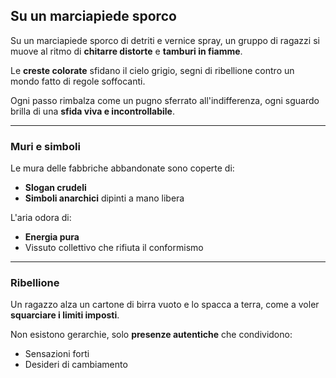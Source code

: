 ## Su un marciapiede sporco  

Su un marciapiede sporco di detriti e vernice spray, un gruppo di ragazzi si muove al ritmo di **chitarre distorte** e **tamburi in fiamme**.  

Le **creste colorate** sfidano il cielo grigio, segni di ribellione contro un mondo fatto di regole soffocanti.  

Ogni passo rimbalza come un pugno sferrato all'indifferenza, ogni sguardo brilla di una **sfida viva e incontrollabile**.

---

### Muri e simboli  

Le mura delle fabbriche abbandonate sono coperte di:  
- **Slogan crudeli**  
- **Simboli anarchici** dipinti a mano libera  

L'aria odora di:  
- **Energia pura**  
- Vissuto collettivo che rifiuta il conformismo  

---

### Ribellione  

Un ragazzo alza un cartone di birra vuoto e lo spacca a terra, come a voler **squarciare i limiti imposti**.  

Non esistono gerarchie, solo **presenze autentiche** che condividono:  
- Sensazioni forti  
- Desideri di cambiamento  